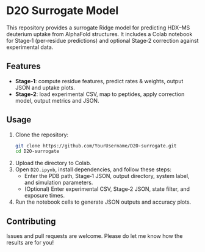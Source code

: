 # D2O Surrogate Model

This repository provides a surrogate Ridge model for predicting HDX–MS deuterium uptake from AlphaFold structures. It includes a Colab notebook for Stage‑1 (per‑residue predictions) and optional Stage‑2 correction against experimental data.

## Features

- **Stage‑1**: compute residue features, predict rates & weights, output JSON and uptake plots.
- **Stage‑2**: load experimental CSV, map to peptides, apply correction model, output metrics and JSON.

## Usage

1. Clone the repository:
   ```bash
   git clone https://github.com/YourUsername/D2O-surrogate.git
   cd D2O-surrogate
   ```
2. Upload the directory to Colab.
3. Open `D2O.ipynb`, install dependencies, and follow these steps:
   - Enter the PDB path, Stage‑1 JSON, output directory, system label, and simulation parameters.
   - (Optional) Enter experimental CSV, Stage‑2 JSON, state filter, and exposure times.
4. Run the notebook cells to generate JSON outputs and accuracy plots.

## Contributing

Issues and pull requests are welcome. 
Please do let me know how the results are for you!
